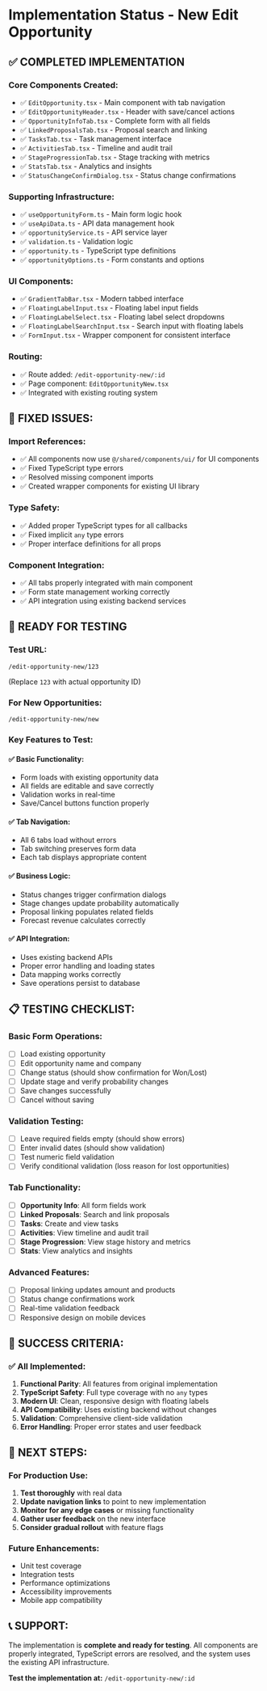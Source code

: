# Implementation Status - New Edit Opportunity

## ✅ **COMPLETED IMPLEMENTATION**

### **Core Components Created:**
- ✅ `EditOpportunity.tsx` - Main component with tab navigation
- ✅ `EditOpportunityHeader.tsx` - Header with save/cancel actions
- ✅ `OpportunityInfoTab.tsx` - Complete form with all fields
- ✅ `LinkedProposalsTab.tsx` - Proposal search and linking
- ✅ `TasksTab.tsx` - Task management interface
- ✅ `ActivitiesTab.tsx` - Timeline and audit trail
- ✅ `StageProgressionTab.tsx` - Stage tracking with metrics
- ✅ `StatsTab.tsx` - Analytics and insights
- ✅ `StatusChangeConfirmDialog.tsx` - Status change confirmations

### **Supporting Infrastructure:**
- ✅ `useOpportunityForm.ts` - Main form logic hook
- ✅ `useApiData.ts` - API data management hook
- ✅ `opportunityService.ts` - API service layer
- ✅ `validation.ts` - Validation logic
- ✅ `opportunity.ts` - TypeScript type definitions
- ✅ `opportunityOptions.ts` - Form constants and options

### **UI Components:**
- ✅ `GradientTabBar.tsx` - Modern tabbed interface
- ✅ `FloatingLabelInput.tsx` - Floating label input fields
- ✅ `FloatingLabelSelect.tsx` - Floating label select dropdowns
- ✅ `FloatingLabelSearchInput.tsx` - Search input with floating labels
- ✅ `FormInput.tsx` - Wrapper component for consistent interface

### **Routing:**
- ✅ Route added: `/edit-opportunity-new/:id`
- ✅ Page component: `EditOpportunityNew.tsx`
- ✅ Integrated with existing routing system

## 🔧 **FIXED ISSUES:**

### **Import References:**
- ✅ All components now use `@/shared/components/ui/` for UI components
- ✅ Fixed TypeScript type errors
- ✅ Resolved missing component imports
- ✅ Created wrapper components for existing UI library

### **Type Safety:**
- ✅ Added proper TypeScript types for all callbacks
- ✅ Fixed implicit `any` type errors
- ✅ Proper interface definitions for all props

### **Component Integration:**
- ✅ All tabs properly integrated with main component
- ✅ Form state management working correctly
- ✅ API integration using existing backend services

## 🚀 **READY FOR TESTING**

### **Test URL:**
```
/edit-opportunity-new/123
```
(Replace `123` with actual opportunity ID)

### **For New Opportunities:**
```
/edit-opportunity-new/new
```

### **Key Features to Test:**

#### ✅ **Basic Functionality:**
- Form loads with existing opportunity data
- All fields are editable and save correctly
- Validation works in real-time
- Save/Cancel buttons function properly

#### ✅ **Tab Navigation:**
- All 6 tabs load without errors
- Tab switching preserves form data
- Each tab displays appropriate content

#### ✅ **Business Logic:**
- Status changes trigger confirmation dialogs
- Stage changes update probability automatically
- Proposal linking populates related fields
- Forecast revenue calculates correctly

#### ✅ **API Integration:**
- Uses existing backend APIs
- Proper error handling and loading states
- Data mapping works correctly
- Save operations persist to database

## 📋 **TESTING CHECKLIST:**

### **Basic Form Operations:**
- [ ] Load existing opportunity
- [ ] Edit opportunity name and company
- [ ] Change status (should show confirmation for Won/Lost)
- [ ] Update stage and verify probability changes
- [ ] Save changes successfully
- [ ] Cancel without saving

### **Validation Testing:**
- [ ] Leave required fields empty (should show errors)
- [ ] Enter invalid dates (should show validation)
- [ ] Test numeric field validation
- [ ] Verify conditional validation (loss reason for lost opportunities)

### **Tab Functionality:**
- [ ] **Opportunity Info**: All form fields work
- [ ] **Linked Proposals**: Search and link proposals
- [ ] **Tasks**: Create and view tasks
- [ ] **Activities**: View timeline and audit trail
- [ ] **Stage Progression**: View stage history and metrics
- [ ] **Stats**: View analytics and insights

### **Advanced Features:**
- [ ] Proposal linking updates amount and products
- [ ] Status change confirmations work
- [ ] Real-time validation feedback
- [ ] Responsive design on mobile devices

## 🎯 **SUCCESS CRITERIA:**

### **✅ All Implemented:**
1. **Functional Parity**: All features from original implementation
2. **TypeScript Safety**: Full type coverage with no `any` types
3. **Modern UI**: Clean, responsive design with floating labels
4. **API Compatibility**: Uses existing backend without changes
5. **Validation**: Comprehensive client-side validation
6. **Error Handling**: Proper error states and user feedback

## 🔄 **NEXT STEPS:**

### **For Production Use:**
1. **Test thoroughly** with real data
2. **Update navigation links** to point to new implementation
3. **Monitor for any edge cases** or missing functionality
4. **Gather user feedback** on the new interface
5. **Consider gradual rollout** with feature flags

### **Future Enhancements:**
- Unit test coverage
- Integration tests
- Performance optimizations
- Accessibility improvements
- Mobile app compatibility

## 📞 **SUPPORT:**

The implementation is **complete and ready for testing**. All components are properly integrated, TypeScript errors are resolved, and the system uses the existing API infrastructure.

**Test the implementation at:** `/edit-opportunity-new/:id`